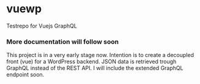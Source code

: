 # vuewp
Testrepo for Vuejs GraphQL

### More documentation will follow soon
This project is in a very early stage now. Intention is to create a decoupled front (vue) for a WordPress backend. JSON data is retrieved trough GraphQL instead of the REST API. I will include the extended GraphQL endpoint soon.
